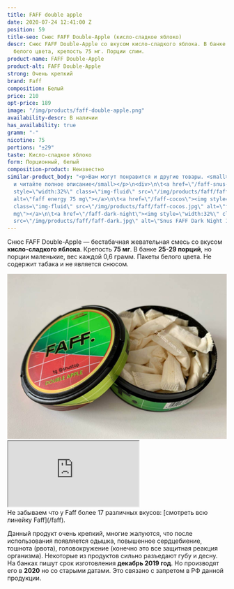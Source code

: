 ```yaml
---
title: FAFF double apple
date: 2020-07-24 12:41:00 Z
position: 59
title-seo: Снюс FAFF Double-Apple (кисло-сладкое яблоко)
descr: Снюс FAFF Double-Apple со вкусом кисло-сладкого яблока. В банке ±29 порций
  белого цвета, крепость 75 мг. Порции слим.
product-name: FAFF Double-Apple
product-alt: FAFF Double-Apple
strong: Очень крепкий
brand: Faff
composition: Белый
price: 210
opt-price: 189
image: "/img/products/faff-double-apple.png"
availability-descr: В наличии
has_availability: true
gramm: "-"
nicotine: 75
portions: "±29"
taste: Кисло-сладкое яблоко
form: Порционный, белый
composition-product: Неизвестно
similar-product_body: "<p>Вам могут понравится и другие товары. <small>Жмите на картинки
  и читайте полное описание</small></p>\n<div>\n\t<a href=\"/faff-snus-energy\"><img
  style=\"width:32%\" class=\"img-fluid\" src=\"/img/products/faff/faff-redbull.jpg\"
  alt=\"faff energy 75 mg\"></a>\n\t<a href=\"/faff-cocos\"><img style=\"width:32%\"
  class=\"img-fluid\" src=\"/img/products/faff/faff-cocos.jpg\" alt=\"faff cocos 100
  mg\"></a>\n\t<a href=\"/faff-dark-night\"><img style=\"width:32%\" class=\"img-fluid\"
  src=\"/img/products/faff/faff-dark.jpg\" alt=\"Snus FAFF Dark Night 100 mg\"></a>\n</div>"
---
```


Снюс FAFF Double-Apple — бестабачная жевательная смесь со вкусом <b>кисло-сладкого яблока</b>. Крепость <b>75 мг</b>. В банке <b>25-29 порций</b>, но порции маленькие, вес каждой 0,6 грамм. Пакеты белого цвета. Не содержит табака и не является снюсом.
<div class="mb-3">
<img class="img-fluid" src="/img/products/faff/open/double-apple.jpg" alt="Снюс faff двойное яблоко 75 mg">
</div>
<div class="embed-responsive embed-responsive-16by9 mb-3">
  <iframe class="embed-responsive-item" src="https://www.youtube.com/embed/NTXkb_qVFpU" allowfullscreen></iframe>
</div>
Не забываем что у Faff более 17 различных вкусов: [смотреть всю линейку Faff](/faff).

Данный продукт очень крепкий, многие жалуются, что после использования появляется одышка, повышенное сердцебиение, тошнота (рвота), головокружение (конечно это все защитная реакция организма). Некоторые из продуктов сильно разъедают губу и десну.
На банках пишут срок изготовления **декабрь 2019 год**. Но производят его в **2020** но со старыми датами. Это связано с запретом в РФ данной продукции.